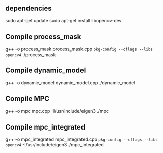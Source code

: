 

## dependencies
sudo apt-get update
sudo apt-get install libopencv-dev

## Compile process_mask
g++ -o process_mask process_mask.cpp `pkg-config --cflags --libs opencv4`
./process_mask

## Compile dynamic_model
g++ -o dynamic_model dynamic_model.cpp
./dynamic_model

## Compile MPC
g++ -o mpc mpc.cpp -I/usr/include/eigen3
./mpc

## Compile mpc_integrated
g++ -o mpc_integrated mpc_integrated.cpp `pkg-config --cflags --libs opencv4` -I/usr/include/eigen3
./mpc_integrated
